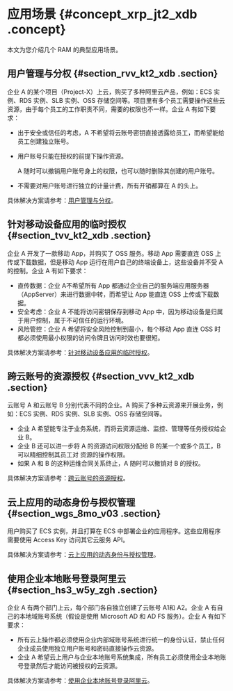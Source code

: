 # 应用场景 {#concept_xrp_jt2_xdb .concept}

本文为您介绍几个 RAM 的典型应用场景。

## 用户管理与分权 {#section_rvv_kt2_xdb .section}

企业 A 的某个项目（Project-X）上云，购买了多种阿里云产品，例如：ECS 实例、RDS 实例、SLB 实例、OSS 存储空间等。项目里有多个员工需要操作这些云资源，由于每个员工的工作职责不同，需要的权限也不一样。企业 A 有如下要求：

-   出于安全或信任的考虑，A 不希望将云账号密钥直接透露给员工，而希望能给员工创建独立账号。
-   用户账号只能在授权的前提下操作资源。

    A 随时可以撤销用户账号身上的权限，也可以随时删除其创建的用户账号。

-   不需要对用户账号进行独立的计量计费，所有开销都算在 A 的头上。

具体解决方案请参考：[用户管理与分权](../intl.zh-CN/用户指南/典型场景/用户管理与分权.md#)。

## 针对移动设备应用的临时授权 {#section_tvv_kt2_xdb .section}

企业 A 开发了一款移动 App，并购买了 OSS 服务。移动 App 需要直连 OSS 上传或下载数据，但是移动 App 运行在用户自己的终端设备上，这些设备并不受 A 的控制。企业 A 有如下要求：

-   直传数据：企业 A不希望所有 App 都通过企业自己的服务端应用服务器（AppServer）来进行数据中转，而希望让 App 能直连 OSS 上传或下载数据。
-   安全考虑：企业 A 不能将访问密钥保存到移动 App 中，因为移动设备是归属于用户控制，属于不可信任的运行环境。
-   风险管控：企业 A 希望将安全风险控制到最小，每个移动 App 直连 OSS 时都必须使用最小权限的访问令牌且访问时效也要很短。

具体解决方案请参考：[针对移动设备应用的临时授权](../intl.zh-CN/用户指南/典型场景/针对移动设备应用的临时授权.md#)。

## 跨云账号的资源授权 {#section_vvv_kt2_xdb .section}

云账号 A 和云账号 B 分别代表不同的企业。A 购买了多种云资源来开展业务，例如：ECS 实例、RDS 实例、SLB 实例、OSS 存储空间等。

-   企业 A 希望能专注于业务系统，而将云资源运维、监控、管理等任务授权给企业 B。
-   企业 B 还可以进一步将 A 的资源访问权限分配给 B 的某一个或多个员工，B 可以精细控制其员工对 资源的操作权限。
-   如果 A 和 B 的这种运维合同关系终止，A 随时可以撤销对 B 的授权。

具体解决方案请参考：[跨云账号的资源授权](../intl.zh-CN/用户指南/典型场景/跨云账号的资源授权.md#)。

## 云上应用的动态身份与授权管理 {#section_wgs_8mo_v03 .section}

用户购买了 ECS 实例，并且打算在 ECS 中部署企业的应用程序。这些应用程序需要使用 Access Key 访问其它云服务 API。

具体解决方案请参考：[云上应用的动态身份与授权管理](../intl.zh-CN/用户指南/典型场景/云上应用的动态身份与授权管理.md#)。

## 使用企业本地账号登录阿里云 {#section_hs3_w5y_zgh .section}

企业 A 有两个部门上云，每个部门各自独立创建了云账号 A1和 A2。企业 A 有自己的本地域账号系统（假设是使用 Microsoft AD 和 AD FS 服务）。企业 A 有如下要求：

-   所有云上操作都必须使用企业内部域账号系统进行统一的身份认证，禁止任何企业成员使用独立用户账号和密码直接操作云资源。
-   企业 A 希望云上用户与企业本地账号系统集成，所有员工必须使用企业本地账号登录然后才能访问被授权的云资源。

具体解决方案请参考：[使用企业本地账号登录阿里云](../intl.zh-CN/用户指南/典型场景/使用企业本地账号登录阿里云.md#)。

